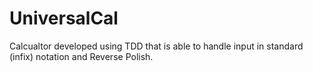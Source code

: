 # UniversalCal
Calcualtor developed using TDD that is able to handle input in standard (infix) notation and Reverse Polish.
